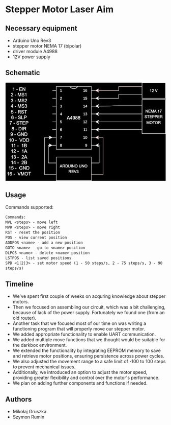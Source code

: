 # Stepper Motor Laser Aim
## Necessary equipment
- Arduino Uno Rev3
- stepper motor NEMA 17 (bipolar)
- driver module A4988
- 12V power supply
## Schematic
![SVG Image](schematic.drawio.svg)
## Usage
Commands supported:
```
Commands:
MVL <steps> - move left
MVR <steps> - move right
RST - reset the position
POS - view current position
ADDPOS <name> - add a new position
GOTO <name> - go to <name> position
DLPOS <name> - delete <name> position
LSTPOS - list saved positions
SPD <1|2|3> - set motor speed (1 - 50 steps/s, 2 - 75 steps/s, 3 - 90 steps/s)
```
## Timeline
- We've spent first couple of weeks on acquring knowledge about stepper motors.
- Then we focused on assembling our circuit, which was a bit challenging, because of lack of the power supply. Fortunately we found one (from an old router).
- Another task that we focused most of our time on was writing a functioning program that will properly move our stepper motor.
- We added appropriate functionality to enable UART communication.
- We added multiple move functions that we thought would be suitable for the darkbox environment.
- We extended the functionality by integrating EEPROM memory to save and retrieve motor positions, ensuring persistence across power cycles.
- We also adjusted the movement range to a safe limit of -100 to 100 steps to prevent mechanical issues.
- Additionally, we introduced an option to adjust the motor speed, providing greater flexibility and control over the motor's performance.
- We plan on adding further components and functions if needed.
## Authors
- Mikołaj Gruszka
- Szymon Rumin

